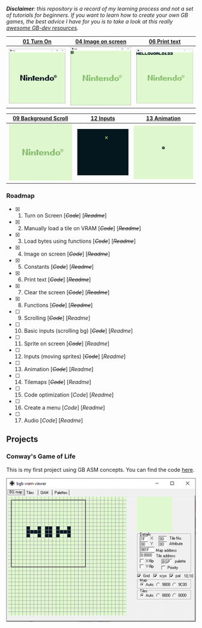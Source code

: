 *__Disclaimer__: this repository is a record of my learning process and not a set of tutorials for beginners. If you want to learn how to create your own GB games, the best advice I have for you is to take a look at this really [awesome GB-dev resources](https://github.com/gbdev/awesome-gbdev).*

| [01 Turn On](01_TurnOn) | [04 Image on screen](04_ImageOnScreen) | [06 Print text](06_PrintText) |
| :---: | :---: | :---: |
| ![Turn on](01_TurnOn/turn_on.png) | ![Image on screen](04_ImageOnScreen/images/palette_1_screen.png) | ![Hello World](06_PrintText/images/ascii_screen.png) |

| [09 Background Scroll](09_BackgroundScroll) | [12 Inputs](12_Inputs) | [13 Animation](13_Animation) |
| :---: | :---: | :---: |
| ![Background Scroll](09_BackgroundScroll/bg_scroll.gif) | ![Move Sprites](12_Inputs/input_screen.gif) | ![Animation](13_Animation/coin_screen.gif)

### Roadmap

- [x] 1. Turn on Screen [~~_Code_~~] [~~_Readme_~~]
- [x] 2. Manually load a tile on VRAM [~~_Code_~~] [~~_Readme_~~]
- [x] 3. Load bytes using functions [~~_Code_~~] [~~_Readme_~~]
- [x] 4. Image on screen [~~_Code_~~] [~~_Readme_~~]
- [x] 5. Constants [~~_Code_~~] [~~_Readme_~~]
- [x] 6. Print text [~~_Code_~~] [~~_Readme_~~]
- [x] 7. Clear the screen [~~_Code_~~] [~~_Readme_~~]
- [x] 8. Functions [~~_Code_~~] [~~_Readme_~~]
- [ ] 9. Scrolling [~~_Code_~~] [_Readme_]
- [ ] 10. Basic inputs (scrolling bg) [~~_Code_~~] [_Readme_]
- [ ] 11. Sprite on screen [~~_Code_~~] [_Readme_]
- [ ] 12. Inputs (moving sprites) [~~_Code_~~] [_Readme_]
- [ ] 13. Animation [~~_Code_~~] [_Readme_]
- [ ] 14. Tilemaps [~~_Code_~~] [_Readme_]
- [ ] 15. Code optimization [_Code_] [_Readme_]
- [ ] 16. Create a menu [_Code_] [_Readme_]
- [ ] 17. Audio [_Code_] [_Readme_]

## Projects

### Conway's Game of Life

This is my first project using GB ASM concepts. You can find the code [here](https://github.com/paulobruno/GbAsmConwaysGameOfLife).

![Conway's Game of Life](https://github.com/paulobruno/GbAsmConwaysGameOfLife/blob/main/results_gifs/gol_vram_pulsar15.gif)
